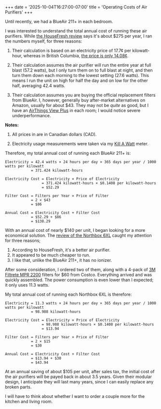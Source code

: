 +++
date = '2025-10-04T16:27:00-07:00'
title = 'Operating Costs of Air Purifiers'
+++

Until recently, we had a BlueAir 211+ in each bedroom.

I was interested to understand the total annual cost of running these air purifiers. While [the HouseFresh review](https://housefresh.com/blueair-blue-pure-211-review/) says it's about $275 per year, I ran the numbers myself, for three reasons:

1) Their calculation is based on an electricity price of 17.7¢ per kilowatt-hour, whereas in British Columbia, [the price is only 14.08¢](https://app.bchydro.com/accounts-billing/rates-energy-use/electricity-rates/residential-rates/tiered.html).
   
2) Their calculation assumes the air purifier will run the entire year at full blast (57.2 watts), but I only turn them on to full blast at night, and then turn them down each morning to the lowest setting (27.6 watts). This means I run the unit on high for half the day and on low for the other half, averaging 42.4 watts.

3) Their calculation assumes you are buying the official replacement filters from BlueAir. I, however, generally buy after-market alternatives on Amazon, usually for about $43. They may not be *quite* as good, but I have an [AirThings View Plus](https://www.airthings.com/view-plus) in each room; I would notice severe underperformance.

**Notes:**

1) All prices in are in Canadian dollars (CAD).

2) Electricity usage measurements were taken via my [Kill A Watt](https://www.p3international.com/products/p4400.html) meter.

Therefore, my total annual cost of running each BlueAir 211+ is:

```
Electricity = 42.4 watts × 24 hours per day × 365 days per year / 1000 watts per kilowatt
            = 371.424 kilowatt-hours

Electricity Cost = Electricity × Price of Electricity
                 = 371.424 kilowatt-hours × $0.1408 per kilowatt-hours
                 = $52.29

Filter Cost = Filters per Year × Price of Filter
            = 2 × $43
            = $86

Annual Cost = Electricity Cost + Filter Cost
            = $52.29 + $86 
            = $138.29
```

With an annual cost of nearly $140 per unit, I began looking for a more economical solution. The [review of the Northbox 6XL](https://housefresh.com/northbox-6xl-review/) caught my attention for three reasons;

1) According to HouseFresh, it's a better air purifier.
2) It appeared to be much cheaper to run.
3) I like that, unlike the BlueAir 211+, it has no ionizer.

After some consideration, I ordered two of them, along with a 4-pack of [3M Filtrete MPR 2200](https://www.3mcanada.ca/3M/en_CA/p/d/v000188789/) filters for $60 from Costco. Everything arrived and was quickly assembled. The power consumption is even lower than I expected; it only uses 11.3 watts.

My total annual cost of running each Northbox 6XL is therefore:

```
Electricity = 11.3 watts × 24 hours per day × 365 days per year / 1000 watts per kilowatt
            = 98.988 kilowatt-hours

Electricity Cost = Electricity × Price of Electricity
                 = 98.988 kilowatt-hours × $0.1408 per kilowatt-hours
                 = $13.94

Filter Cost = Filters per Year × Price of Filter
            = 2 × $15
            = $30

Annual Cost = Electricity Cost + Filter Cost
            = $13.94 + $30 
            = $43.94
```

At an annual saving of about $105 per unit, after sales tax, the initial cost of the air purifiers will be payed back in about 3.5 years. Given their modular design, I anticipate they will last many years, since I can easily replace any broken parts.

I will have to think about whether I want to order a couple more for the kitchen and living room.